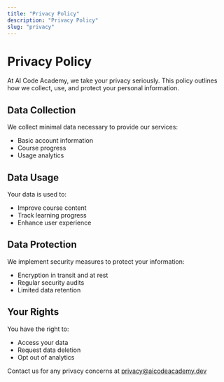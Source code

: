```yaml
---
title: "Privacy Policy"
description: "Privacy Policy"
slug: "privacy"
---
```


# Privacy Policy

At AI Code Academy, we take your privacy seriously. This policy outlines how we collect, use, and protect your personal information.

## Data Collection
We collect minimal data necessary to provide our services:
- Basic account information
- Course progress
- Usage analytics

## Data Usage
Your data is used to:
- Improve course content
- Track learning progress
- Enhance user experience

## Data Protection
We implement security measures to protect your information:
- Encryption in transit and at rest
- Regular security audits
- Limited data retention

## Your Rights
You have the right to:
- Access your data
- Request data deletion
- Opt out of analytics

Contact us for any privacy concerns at privacy@aicodeacademy.dev 